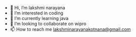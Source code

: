- 👋 Hi, I’m lakshmi narayana
- 👀 I’m interested in coding
- 🌱 I’m currently learning  java
- 💞️ I’m looking to collaborate on  wipro
- 📫 How to reach me lakshminarayanakotnana@gmail.com

<!---
12211382/12211382 is a ✨ special ✨ repository because its `README.md` (this file) appears on your GitHub profile.
You can click the Preview link to take a look at your changes.
--->

